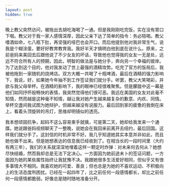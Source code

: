 ```yaml
---
layout: post
hidden: true
---
```

晚上教父突然访问，被拖出去胡吃海喝了一通。但是我刚刚吃完饭，实在没有胃口下咽。教父对于我一家人感情深厚，因此父亲下达了简单的指令：务必陪喝。教父嗜酒如命，七八瓶下肚，再坚强的哑巴也会开口。而后他提到他对我非常生气，说我是个糊涂蛋，要好好教育教育我。我好半天才搞明白他到底在说什么。原来，之前爸妈来美回去后跟他说了不少女友的坏话，导致他也觉得我的女友一无是处，远远不符合所有人的预期，因此，明智的做法是与她分手，奔向另一个幸福的彼岸。为了达到这个目的，他对我发动了世上最强的酒精攻势。吃完了官方的饭局后，我被他拖到一家随机的烧烤店。双方大概一共喝了十瓶啤酒，最后在酒精的强力影响下，我说，好，如果她今年抽不到工作签证我们就分手。听罢，教父大笑喝彩，并欲与我父母举杯。在酒精的影响下，我的眼神已经很难聚焦。但是朦胧中这一幕是他们如同抒怀般畅快的表情，我突然觉得他们很可恶。我远在美国的女友对此毫不知情，然而越是这种毫不知情，越让我对她产生越来越复杂的歉意、内疚、同情。举杯交盏间我试图为她辩护，但越来越没有说服力。最后回到家的疲惫的我倒在床上，看着头顶旋转的吊灯，思维却明镜似的透亮。

我本想顽固抗争，起码不这么容易束手就擒，可是第二天，她却给我发来一个通牒。她说跟爸妈视频聊天了一整晚，说她会在我回来前离开去纽约，最后回国。这样我们就分手了。这封信的时机非常不好。我几乎知道她其实本意并非如此，而且她也做不出来。但是她想表达的信息我已经收到了。在相当长的一段时间里（大约有两三年），我们的关系就深深地埋着这样一颗定时炸弹：对未来何去何从？她想尽快结婚，然而我却总是无法下定决心。一方面因为她前途未卜的签证问题，一方面因为她的某些属性始终让我犹豫不决。我跟她很多生活爱好相同，但似乎又有很多事情大不相同。我喜欢她的可爱、善良；但也总是为她的不喜欢运动、不积极向上的生活态度所困扰。已经在一起四年了，比之前任何一段感情都长，却比之前任何一段感情都脆弱。好像总是随时随地准备分开。